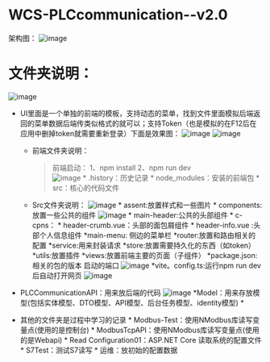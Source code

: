 # WCS-PLCcommunication--v2.0
架构图：
![image](https://github.com/user-attachments/assets/5d4bc35a-1937-4c35-bd13-35f2cff12a13)

# 文件夹说明：
![image](https://github.com/user-attachments/assets/826feb49-4fe5-475d-a3ff-d8fd352da37a)

 * UI里面是一个单独的前端的模板，支持动态的菜单，找到文件里面模拟后端返回的菜单数据后端传类似格式的就可以；支持Token（也是模拟的在F12后在应用中删掉token就需要重新登录）下面是效果图：
     ![image](https://github.com/user-attachments/assets/8adfe0a6-2d2b-4276-be30-b798a34c7984)
     ![image](https://github.com/user-attachments/assets/caa1df73-a1fc-4afd-9f60-b1f0e4cb554f)
   * 前端文件夹说明：
     >前端启动：
     >1、npm install
     >2、npm run dev     
     ![image](https://github.com/user-attachments/assets/21c740d8-2906-4949-9038-b6482bafb674)
          * .history：历史记录
          * node_modules：安装的前端包
          * src：核心的代码文件
   * Src文件夹说明：
     ![image](https://github.com/user-attachments/assets/ad0310ab-2fbc-4dcb-9dc2-6514f3e2b9d1)
          * assent:放置样式和一些图片
          * components:放置一些公共的组件
          ![image](https://github.com/user-attachments/assets/2bb5a2ef-bed3-499a-aab2-d8b86a77d0dc)
               * main-header:公共的头部组件
               * c-cpns：
                    * header-crumb.vue：头部的面包屑组件
                    * header-info.vue :头部个人信息组件
               *main-menu: 侧边的菜单栏
          *router:放置和路由相关的配置
          *service:用来封装请求
          *store:放置需要持久化的东西（如token）
          *utils:放置插件
          *views:放置前端主要的页面（子组件）
          *package.json:
               相关的包的版本
               启动的端口
               ![image](https://github.com/user-attachments/assets/90c6472a-c9d1-459b-bbd0-62c1bf85ca7e)
          *vite。config.ts:运行npm run dev 后自动打开网页
          ![image](https://github.com/user-attachments/assets/647085be-fcdc-4978-9b37-867717882884)
* PLCCommunicationAPI：用来放后端的代码
       ![image](https://github.com/user-attachments/assets/1b493188-015a-46dd-aeac-868c7ddd1b71)
       *Model：用来存放模型(包括实体模型、DTO模型、API模型、后台任务模型、identity模型)
       *
       

* 其他的文件夹是过程中学习的记录
       * Modbus-Test：使用NModbus库读写变量点(使用的是控制台)
       * ModbusTcpAPI：使用NModbus库读写变量点(使用的是Webapi)
       * Read Configuration01：ASP.NET Core 读取系统的配置文件
       * S7Test：测试S7读写
       * 运维：放初始的配置数据
  

     
